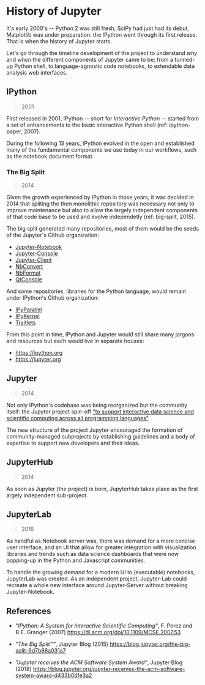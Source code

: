 # History of Jupyter

It's early 2000's -- Python 2 was still fresh, SciPy had just had its debut,
Matplotlib was under preparation: the IPython went through its first release.
That is when the history of Jupyter starts.

Let's go through the timeline development of the project to understand
*why* and *when* the different components of Jupyter came to be;
from a tunned-up Python shell, to language-agnostic code notebooks,
to extendable data analysis web interfaces.

## **IPython**

> 2001

First released in 2001, IPython -- short for *Interactive Python* --
started from a set of enhancements to the basic interactive Python shell
(ref: ipython-paper, 2007).

During the following 13 years, IPython evolved in the open and established
many of the fundamental components we use today in our workflows,
such as the notebook document format.

### The Big Split

> 2014

Given the growth experienced by IPython in those years, it was decided
in 2014 that spliting the then monolithic repository was necessary
not only to improve maintenance but also to allow the largely independent
components of that code base to be used and evolve independetly
(ref: big-split, 2015).

The big split generated many repositories, most of them would be the seeds
of the Jupyter's Github organization:

- [Jupyter-Notebook](https://github.com/jupyter/notebook)
- [Jupyter-Console](https://github.com/jupyter/jupyter_console)
- [Jupyter-Client](https://github.com/jupyter/jupyter_client)
- [NbConvert](https://github.com/jupyter/nbconvert)
- [NbFormat](https://github.com/jupyter/nbformat)
- [QtConsole](https://github.com/jupyter/qtconsole)

And some repositories, libraries for the Python language, would remain under
IPython's Github organization:

- [IPyParallel](https://github.com/ipython/ipyparallel)
- [IPyKernel](https://github.com/ipython/ipykernel)
- [Traitlets](https://github.com/ipython/traitlets)

From this point in time, IPython and Jupyter would still share many jargons
and resources but each would live in separate houses:

- https://ipython.org
- https://jupyter.org


## **Jupyter**

> 2014

Not only IPython's codebase was being reorganized but the community itself:
the Jupyter project spin-off ["to support interactive data science and
scientific computing across all programming languages"](https://jupyter.org/about).

The new structure of the project Jupyter encouraged the formation of
community-managed subprojects by establishing guidelines and a body of
expertise to support new developers and their ideas.

## JupyterHub

> 2014

As soon as Jupyter (the project) is born, JupyterHub takes place as the
first argely independent sub-project.

## JupyterLab

> 2016

As handful as Notebook server was, there was demand for a more concise user
interface, and an UI that allow for greater integration with visualization
libraries and trends such as data science dashboards that were now popping-up
in the Python and Javascript communities.

To handle the growing demand for a modern UI to (executable) notebooks,
JupyterLab was created.
As an independent project, Jupyter-Lab could recreate a whole new interface
around Jupyter-Server without breaking Jupyter-Notebook.

## References

- *"IPython: A System for Interactive Scientific Computing"*,
F. Perez and B.E. Granger (2007)
https://dl.acm.org/doi/10.1109/MCSE.2007.53

- *"The Big Split™"*,
Jupyter Blog (2015)
https://blog.jupyter.org/the-big-split-9d7b88a031a7

- *"Jupyter receives the ACM Software System Award"*,
Jupyter Blog (2018)
https://blog.jupyter.org/jupyter-receives-the-acm-software-system-award-d433b0dfe3a2
